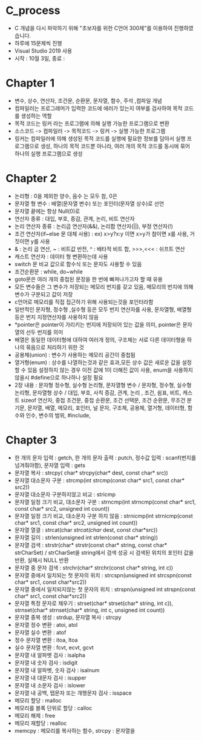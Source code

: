# C_process
  * C 개념을 다시 파악하기 위해 "초보자를 위한 C언어 300제"를 이용하여 진행하였습니다.
  * 하루에 15문제씩 진행
  * Visual Studio 2019 사용 
  * 시작 : 10월 3일, 종료 : 

# Chapter 1
 * 변수, 상수, 연산자, 조건문, 순환문, 문자열, 함수, 주석 ,컴파일 개념
 * 컴파일러는 프로그래머가 입력한 코드에 에러가 있는지 여부를 검사하여 목적 코드를 생성하는 역할
 * 목적 코드는 링커 라는 프로그램에 의해 실행 가능한 프로그램으로 변환
 * 소스코드 -> 컴파일러 -> 목적코드 -> 링커 -> 실행 가능한 프로그램 
 * 링커는 컴파일러에 의해 생성된 목적 코드를 실행에 필요한 정보를 담아서 실행 프로그램으로 생성, 하나의 목적 코드뿐 아니라, 여러 개의 목적 코드를 동시에 묶어 하나의 실행 프로그램으로 생성 

# Chapter 2
 * 논리형 : 0을 제외한 양수, 음수 는 모두 참, 0은
 * 문자열 형 변수 : 배열(문자열 변수) 또는 포인터(문자열 상수)로 선언
 * 문자열 끝에는 항상 Null(0)로 
 * 연산자 종류 : 대입, 부호, 증감, 관계, 논리, 비트 연산자
 * 논리 연산자 종류 : 논리곱 연산자(&&), 논리합 연산자(||), 부정 연산자(!)
 * 조건 연산자(if~else 문 대체 사용) : ex) x>y?x:y 이면 x>y가 참이면 x를 사용, 거짓이면 y를 사용
 * & : 논리 곱 연산, ~ : 비트값 반전, ^ : 배타적 비트 합, >>>,<<< : 쉬프트 연산 
 * 캐스트 연산자 : 데이터 형 변환하는데 사용 
 * switch 문 비교 값으로 함수식 또는 문자도 사용할 수 있음
 * 조건순환문 : while, do~while 
 * goto문은 여러 개의 중첩된 문장을 한 번에 빠져나가고자 할 때 유용
 * 모든 변수들은 그 변수가 저장되는 메모리 번지를 갖고 있음, 메모리의 번지에 의해 변수가 구분되고 값이 저장
 * c언어로 메모리를 직접 접근하기 위해 사용되는것을 포인터라함
 * 일반적인 문자형, 정수형 ,실수형 등은 모두 번지 연산자를 사용, 문자열형, 배열형 등은 번지 지정연산자를 사용하지 않음 
 * *pointer은 pointer이 가리키는 번지에 저장되어 있는 값을 의미, pointer은 문자열의 선두 번지를 의미 
 * 배열은 동일한 데이터형에 대하여 여러개 정의, 구조체는 서로 다른 데이터형을 하나의 묶음으로 처리하기 위한 것 
 * 공용체(union) : 변수가 사용하는 메모리 공간이 중첩됨
 * 열거형(enum) : 상수를 나열하는것과 같은 효과,모든 상수 값은 새로운 값을 설정할 수 있음 설정하지 않는 경우 이전 값에 1이 더해진 값이 사용, enum을 사용하지 않을시 #define으로 하나하나 설정 필요
 * 2장 내용 : 문자형 정수형, 실수형 논리형, 문자열형 변수 / 문자형, 정수형, 실수형 논리형, 문자열형 상수 / 대입, 부호, 사칙 증감, 관계, 논리 , 조건, 쉼표, 비트, 캐스트 sizeof 연산자, 중첩 조건문, 중첩 순환문, 조건 선택문, 조건 순환문, 무조건 분기문, 문자열, 배열, 메모리, 포인터, 널 문자, 구조체, 공용체, 열거형, 데이터형, 함수와 인수, 변수의 범위, #include, 

# Chapter 3
 * 한 개의 문자 입력 : getch, 한 개의 문자 출력 : putch, 정수값 입력 : scanf(번지를 넘겨줘야함), 문자열 입력 : gets
 * 문자열 복사 : strcpy( char* strcpy(char* dest, const char* src))
 * 문자열 대소문자 구분 : strcmp(int strcmp(const char* src1, const char* src2))
 * 문자열 대소문자 구분하지않고 비교 : stricmp
 * 문자열 일정 크기 비교, 대소문자 구분 : strncmp(int strncmp(const char* src1, const char* src2, unsigned int count))
 * 문자열 일정 크기 비교, 대소문자 구분 하지 않음 : strnicmp(int strnicmp(const char* src1, const char* src2, unsigned int count))
 * 문자열 열결 : strcat(char *strcat(char* dest, const char*src))
 * 문자열 길이 : strlen(unsigned int strlen(const char* string))
 * 문자열 검색 : strstr(char* strstr(const char* string, const char* strCharSet) / strCharSet을 string에서 검색 성공 시 검색된 위치의 포인터 값을 반환, 실패시 NULL 반환 
 * 문자열 중 문자 검색 : strchr(char* strchr(const char* string, int c))
 * 문자열 중에서 일치되는 첫 문자의 위치 : strcspn(unsigned int strcspn(const char* src1, const char*src2))
 * 문자열 중에서 일치되지않는 첫 문자의 위치 : strspn(unsigned int strspn(const char* src1, const char*src2))
 * 문자열 특정 문자로 채우기 : strset(char* strset(char* string, int c)), strnset(char* strnset(char* string, int c, unsigned int count))
 * 문자열 중복 생성 : strdup, 문자열 복사 : strcpy
 * 문자열 정수 변환 : atoi, atol
 * 문자열 실수 변환 : atof
 * 정수 문자열 변환 : itoa, ltoa
 * 실수 문자열 변환 : fcvt, ecvt, gcvt
 * 문자열 내 알파벳 검사 : isalpha
 * 문자열 내 숫자 검사 : isdigit
 * 문자열 내 알파벳, 숫자 검사 : isalnum
 * 문자열 내 대문자 검사 : isupper
 * 문자열 내 소문자 검사 : islower
 * 문자열 내 공백, 탭문자 또는 개행문자 검사 : isspace
 * 메모리 할당 : malloc
 * 메모리를 블록 단위로 할당 : calloc
 * 메모리 해제 : free
 * 메모리 재할당 : realloc
 * memcpy : 메모리를 복사하는 함수, strcpy : 문자열을 

